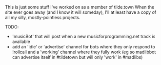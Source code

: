 This is just some stuff I've worked on as a member of tilde.town
When the site ever goes away (and I know it will someday), I'll at least have a copy of all my silly, mostly-pointless projects.

TODO:
* 'musicBot' that will post when a new musicforprogramming.net track is available
* add an 'idle' or 'advertise' channel for bots where they only respond to !rollcall and a 'working' channel where they fully work (eg so madlibbot can advertise itself in #tildetown but will only 'work' in #madlibs)
